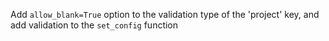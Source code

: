 Add `allow_blank=True` option to the validation type of the 'project' key, and add validation to the `set_config` function
